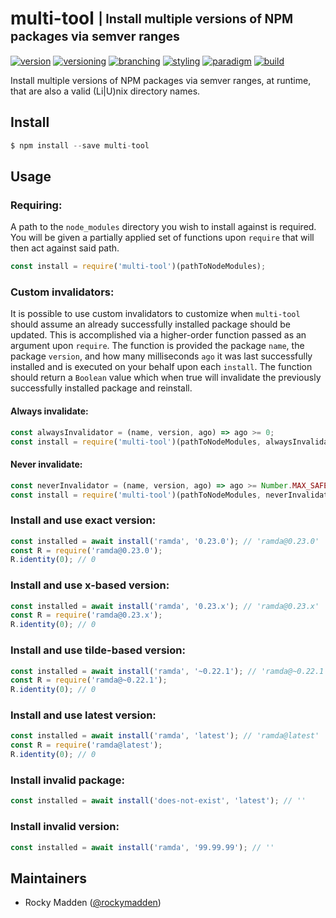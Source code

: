 # multi-tool <sub><sup>| Install multiple versions of NPM packages via semver ranges<sup></sub>
[![version](http://img.shields.io/badge/version-0.2.1-blue.svg)](https://www.npmjs.com/package/@cloudelements/multi-tool)
[![versioning](http://img.shields.io/badge/versioning-semver-blue.svg)](http://semver.org/)
[![branching](http://img.shields.io/badge/branching-github%20flow-blue.svg)](https://guides.github.com/introduction/flow/)
[![styling](http://img.shields.io/badge/styling-xo-blue.svg)](https://github.com/sindresorhus/xo)
[![paradigm](http://img.shields.io/badge/paradigm-functional-blue.svg)](https://en.wikipedia.org/wiki/Functional_programming)
[![build](https://circleci.com/gh/cloud-elements/multi-tool.svg?style=shield)](https://circleci.com/gh/cloud-elements/multi-tool)

Install multiple versions of NPM packages via semver ranges, at runtime, that are also a valid (Li|U)nix directory
names.

## Install
```javascript
$ npm install --save multi-tool
```

## Usage
### Requiring:
A path to the `node_modules` directory you wish to install against is required. You will be given a partially applied
set of functions upon `require` that will then act against said path.
```javascript
const install = require('multi-tool')(pathToNodeModules);
```

### Custom invalidators:
It is possible to use custom invalidators to customize when `multi-tool` should assume an already successfully
installed package should be updated. This is accomplished via a higher-order function passed as an argument upon
`require`. The function is provided the package `name`, the package `version`, and how many milliseconds `ago` it was
last successfully installed and is executed on your behalf upon each `install`. The function should return a `Boolean`
value which when true will invalidate the previously successfully installed package and reinstall.

#### Always invalidate:
```javascript
const alwaysInvalidator = (name, version, ago) => ago >= 0;
const install = require('multi-tool')(pathToNodeModules, alwaysInvalidator);
```

#### Never invalidate:
```javascript
const neverInvalidator = (name, version, ago) => ago >= Number.MAX_SAFE_INTEGER;
const install = require('multi-tool')(pathToNodeModules, neverInvalidator);
```

### Install and use exact version:
```javascript
const installed = await install('ramda', '0.23.0'); // 'ramda@0.23.0'
const R = require('ramda@0.23.0');
R.identity(0); // 0
```

### Install and use x-based version:
```javascript
const installed = await install('ramda', '0.23.x'); // 'ramda@0.23.x'
const R = require('ramda@0.23.x');
R.identity(0); // 0
```

### Install and use tilde-based version:
```javascript
const installed = await install('ramda', '~0.22.1'); // 'ramda@~0.22.1'
const R = require('ramda@~0.22.1');
R.identity(0); // 0
```

### Install and use latest version:
```javascript
const installed = await install('ramda', 'latest'); // 'ramda@latest'
const R = require('ramda@latest');
R.identity(0); // 0
```

### Install invalid package:
```javascript
const installed = await install('does-not-exist', 'latest'); // ''
```

### Install invalid version:
```javascript
const installed = await install('ramda', '99.99.99'); // ''
```

## Maintainers
* Rocky Madden ([@rockymadden](https://github.com/rockymadden))
